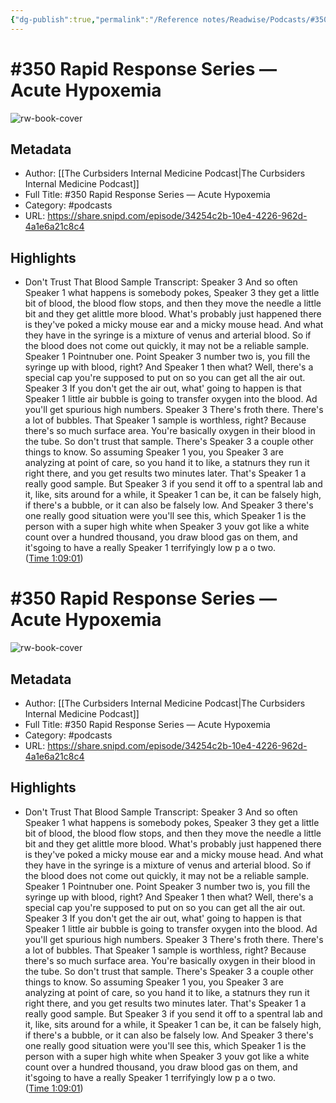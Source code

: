 ```yaml
---
{"dg-publish":true,"permalink":"/Reference notes/Readwise/Podcasts/#350 Rapid Response Series —   Acute Hypoxemia-2/"}
---
```


# #350 Rapid Response Series —   Acute Hypoxemia

![rw-book-cover](https://images.weserv.nl/?url=https%3A%2F%2Fimages.theabcdn.com%2Fi%2F37090939%2F1400x1400.jpg&w=100&h=100)

## Metadata
- Author: [[The Curbsiders Internal Medicine Podcast\|The Curbsiders Internal Medicine Podcast]]
- Full Title: #350 Rapid Response Series —   Acute Hypoxemia
- Category: #podcasts
- URL: https://share.snipd.com/episode/34254c2b-10e4-4226-962d-4a1e6a21c8c4

## Highlights
- Don't Trust That Blood Sample
  Transcript:
  Speaker 3
  And so often
  Speaker 1
  what happens is somebody pokes,
  Speaker 3
  they get a little bit of blood, the blood flow stops, and then they move the needle a little bit and they get alittle more blood. What's probably just happened there is they've poked a micky mouse ear and a micky mouse head. And what they have in the syringe is a mixture of venus and arterial blood. So if the blood does not come out quickly, it may not be a reliable sample.
  Speaker 1
  Pointnuber one. Point
  Speaker 3
  number two is, you fill the syringe up with blood, right? And
  Speaker 1
  then what? Well, there's a special cap you're supposed to put on so you can get all the air out.
  Speaker 3
  If you don't get the air out, what' going to happen is that
  Speaker 1
  little air bubble is going to transfer oxygen into the blood. Ad you'll get spurious high numbers.
  Speaker 3
  There's froth there. There's a lot of bubbles. That
  Speaker 1
  sample is worthless, right? Because there's so much surface area. You're basically oxygen in their blood in the tube. So don't trust that sample. There's
  Speaker 3
  a couple other things to know. So assuming
  Speaker 1
  you, you
  Speaker 3
  are analyzing at point of care, so you hand it to like, a statnurs they run it right there, and you get results two minutes later. That's
  Speaker 1
  a really good sample. But
  Speaker 3
  if you send it off to a spentral lab and it, like, sits around for a while, it
  Speaker 1
  can be, it can be falsely high, if there's a bubble, or it can also be falsely low. And
  Speaker 3
  there's one really good situation were you'll see this, which
  Speaker 1
  is the person with a super high white when
  Speaker 3
  youv got like a white count over a hundred thousand, you draw blood gas on them, and it'sgoing to have a really
  Speaker 1
  terrifyingly low p a o two. ([Time 1:09:01](https://share.snipd.com/snip/2a127f60-4626-4033-8f7f-2b8c125aca9f))
# #350 Rapid Response Series —   Acute Hypoxemia

![rw-book-cover](https://readwise-assets.s3.amazonaws.com/static/images/article4.6bc1851654a0.png)

## Metadata
- Author: [[The Curbsiders Internal Medicine Podcast\|The Curbsiders Internal Medicine Podcast]]
- Full Title: #350 Rapid Response Series —   Acute Hypoxemia
- Category: #podcasts
- URL: https://share.snipd.com/episode/34254c2b-10e4-4226-962d-4a1e6a21c8c4

## Highlights
- Don't Trust That Blood Sample
  Transcript:
  Speaker 3
  And so often
  Speaker 1
  what happens is somebody pokes,
  Speaker 3
  they get a little bit of blood, the blood flow stops, and then they move the needle a little bit and they get alittle more blood. What's probably just happened there is they've poked a micky mouse ear and a micky mouse head. And what they have in the syringe is a mixture of venus and arterial blood. So if the blood does not come out quickly, it may not be a reliable sample.
  Speaker 1
  Pointnuber one. Point
  Speaker 3
  number two is, you fill the syringe up with blood, right? And
  Speaker 1
  then what? Well, there's a special cap you're supposed to put on so you can get all the air out.
  Speaker 3
  If you don't get the air out, what' going to happen is that
  Speaker 1
  little air bubble is going to transfer oxygen into the blood. Ad you'll get spurious high numbers.
  Speaker 3
  There's froth there. There's a lot of bubbles. That
  Speaker 1
  sample is worthless, right? Because there's so much surface area. You're basically oxygen in their blood in the tube. So don't trust that sample. There's
  Speaker 3
  a couple other things to know. So assuming
  Speaker 1
  you, you
  Speaker 3
  are analyzing at point of care, so you hand it to like, a statnurs they run it right there, and you get results two minutes later. That's
  Speaker 1
  a really good sample. But
  Speaker 3
  if you send it off to a spentral lab and it, like, sits around for a while, it
  Speaker 1
  can be, it can be falsely high, if there's a bubble, or it can also be falsely low. And
  Speaker 3
  there's one really good situation were you'll see this, which
  Speaker 1
  is the person with a super high white when
  Speaker 3
  youv got like a white count over a hundred thousand, you draw blood gas on them, and it'sgoing to have a really
  Speaker 1
  terrifyingly low p a o two. ([Time 1:09:01](https://share.snipd.com/snip/2a127f60-4626-4033-8f7f-2b8c125aca9f))
